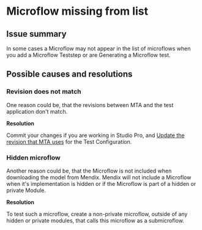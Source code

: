 # Microflow missing from list  

## Issue summary

In some cases a Microflow may not appear in the list of microflows when you add a Microflow Teststep or are Generating a Microflow test.

## Possible causes and resolutions

### Revision does not match

One reason could be, that the revisions between MTA and the test application don't match. 

**Resolution**

Commit your changes if you are working in Studio Pro, and [Update the revision that MTA uses](../../../application-revision#change-the-application-revision-for-a-test-configuration) for the Test Configuration.

### Hidden microflow

Another reason could be, that the Microflow is not included when downloading the model from Mendix. Mendix will not include a Microflow when it's implementation is hidden or if the Microflow is part of a hidden or private Module. 

**Resolution**

To test such a microflow, create a non-private microflow, outside of any hidden or private modules, that calls this microflow as a submicroflow.